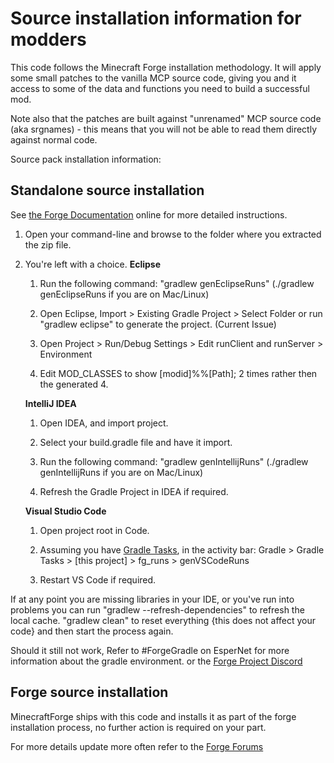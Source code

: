 # Source installation information for modders

This code follows the Minecraft Forge installation methodology. It will apply
some small patches to the vanilla MCP source code, giving you and it access
to some of the data and functions you need to build a successful mod.

Note also that the patches are built against "unrenamed" MCP source code (aka
srgnames) - this means that you will not be able to read them directly against
normal code.

Source pack installation information:

## Standalone source installation

See [the Forge Documentation](http://mcforge.readthedocs.io/en/latest/gettingstarted/) online for more detailed instructions.

1. Open your command-line and browse to the folder where you extracted the zip file.

2. You're left with a choice.
   **Eclipse**

   1. Run the following command: "gradlew genEclipseRuns" (./gradlew genEclipseRuns if you are on Mac/Linux)

   2. Open Eclipse, Import > Existing Gradle Project > Select Folder
      or run "gradlew eclipse" to generate the project.
      (Current Issue)

   3. Open Project > Run/Debug Settings > Edit runClient and runServer > Environment

   4. Edit MOD_CLASSES to show [modid]%%[Path]; 2 times rather then the generated 4.

   **IntelliJ IDEA**

   1. Open IDEA, and import project.

   2. Select your build.gradle file and have it import.

   3. Run the following command: "gradlew genIntellijRuns" (./gradlew genIntellijRuns if you are on Mac/Linux)

   4. Refresh the Gradle Project in IDEA if required.

   **Visual Studio Code**

   1. Open project root in Code.

   2. Assuming you have [Gradle Tasks](https://marketplace.visualstudio.com/items?itemName=richardwillis.vscode-gradle), in the activity bar: Gradle > Gradle Tasks > [this project] > fg_runs > genVSCodeRuns

   3. Restart VS Code if required.

If at any point you are missing libraries in your IDE, or you've run into problems you can run "gradlew --refresh-dependencies" to refresh the local cache. "gradlew clean" to reset everything {this does not affect your code} and then start the process again.

Should it still not work,
Refer to #ForgeGradle on EsperNet for more information about the gradle environment.
or the [Forge Project Discord](discord.gg/UvedJ9m)

## Forge source installation

MinecraftForge ships with this code and installs it as part of the forge
installation process, no further action is required on your part.

For more details update more often refer to the [Forge Forums](http://www.minecraftforge.net/forum/index.php/topic,14048.0.html)
